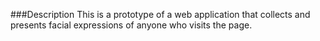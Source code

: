 ###Description
This is a prototype of a web application that collects and presents facial expressions of anyone who visits the page.